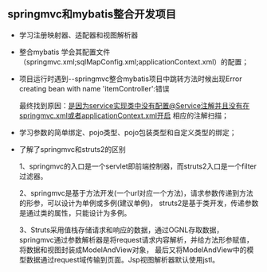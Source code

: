 ## springmvc和mybatis整合开发项目
  
  - 学习注册映射器、适配器和视图解析器
  
  - 整合mybatis 学会其配置文件（springmvc.xml;sqlMapConfig.xml;applicationContext.xml）的配置；
  
  - 项目运行时遇到--springmvc整合mybatis项目中跳转方法时候出现Error creating bean with name 'itemController':错误
      
      最终找到原因：是因为service实现类中没有配置@Service注解并且没有在springmvc.xml或者applicationContext.xml开启
		  相应的注解扫描；
      
  - 学习参数的简单绑定、pojo类型、pojo包装类型和自定义类型的绑定；
  
  - 了解了springmvc和struts2的区别
      
      1、springmvc的入口是一个servlet即前端控制器，而struts2入口是一个filter过滤器。
      
      2、springmvc是基于方法开发(一个url对应一个方法)，请求参数传递到方法的形参，可以设计为单例或多例(建议单例)，
      struts2是基于类开发，传递参数是通过类的属性，只能设计为多例。
     
      3、Struts采用值栈存储请求和响应的数据，通过OGNL存取数据， 
      springmvc通过参数解析器是将request请求内容解析，并给方法形参赋值，将数据和视图封装成ModelAndView对象，
      最后又将ModelAndView中的模型数据通过request域传输到页面。Jsp视图解析器默认使用jstl。
  
  
  
